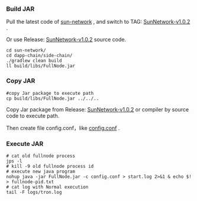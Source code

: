 ### Build JAR

Pull the latest code of [sun-network](https://github.com/tronprotocol/sun-network.git) , and switch to TAG: [SunNetwork-v1.0.2 ](https://github.com/tronprotocol/sun-network/releases/tag/SunNetwork-v1.0.2) .

Or use Release: [SunNetwork-v1.0.2](https://github.com/tronprotocol/sun-network/releases/tag/SunNetwork-v1.0.2) source code.

```
cd sun-network/
cd dapp-chain/side-chain/
./gradlew clean build
ll build/libs/FullNode.jar
```

### Copy JAR

```
#copy Jar package to execute path
cp build/libs/FullNode.jar ../../.. 
```

Copy  Jar package from Release: [SunNetwork-v1.0.2](https://github.com/tronprotocol/sun-network/releases/tag/SunNetwork-v1.0.2) or compiler by source code  to execute path.

Then create file config.conf，like [config.conf](https://raw.githubusercontent.com/tronprotocol/sun-network/SunNetwork-v1.0.2/dapp-chain/side-chain/src/main/resources/config.conf) .

### Execute JAR

```
# cat old fullnode process
jps -l
# kill -9 old fullnode process id
# execute new java program
nohup java -jar FullNode.jar -c config.conf > start.log 2>&1 & echo $! > fullnode-pid.txt
# cat log with Normal execution
tail -F logs/tron.log
```

